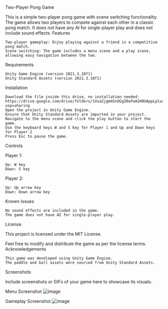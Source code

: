 Two-Player Pong Game

This is a simple two-player pong game with scene switching functionality. The game allows two players to compete against each other in a classic pong match. It does not have any AI for single-player play and does not include sound effects.
Features

    Two-player gameplay: Enjoy playing against a friend in a competitive pong match.
    Scene switching: The game includes a menu scene and a play scene, allowing easy navigation between the two.

Requirements

    Unity Game Engine (version 2021.3.18f1)
    Unity Standard Assets (version 2021.3.18f1)

Installation

    Download the file inside this drive, no installation needed: https://drive.google.com/drive/folders/1VuaZjgm4SnUGgZ0ePaA2H0UAppLpluc8?usp=sharing
    Open the project in Unity Game Engine.
    Ensure that Unity Standard Assets are imported in your project.
    Navigate to the menu scene and click the play button to start the game.
    Use the keyboard keys W and S key for Player 1 and Up and Down keys for Player 2
    Press Esc to pause the game.

Controls

Player 1:

    Up: W key
    Down: S key

Player 2:

    Up: Up arrow key
    Down: Down arrow key

Known Issues

    No sound effects are included in the game.
    The game does not have AI for single-player play.

License

This project is licensed under the MIT License.

Feel free to modify and distribute the game as per the license terms.
Acknowledgements

    This game was developed using Unity Game Engine.
    The paddle and ball assets were sourced from Unity Standard Assets.

Screenshots

Include screenshots or GIFs of your game here to showcase its visuals.

Menu Screenshot
![image](https://github.com/EisenhornE/pong-game/assets/55284645/227353ad-95bd-4a3e-b74c-8bd23dd0ac0d)

Gameplay Screenshot
![image](https://github.com/EisenhornE/pong-game/assets/55284645/c32b5128-4ebc-443e-a0c9-497a05cad420)
